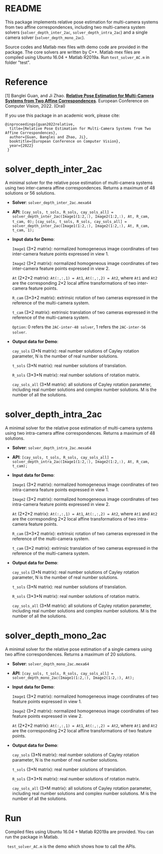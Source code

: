 # README
This package implements relative pose estimation for multi-camera systems from two affine correspondences, including two multi-camera system solvers (`solver_depth_inter_2ac`, `solver_depth_intra_2ac`) and a single camera solver (`solver_depth_mono_2ac`).

Source codes and Matlab mex files with demo code are provided in the package. The core solvers are written by C++. Matlab mex files are compiled using Ubuntu 16.04 + Matlab R2019a. Run `test_solver_AC.m` in folder "test".

# Reference

[1] Banglei Guan, and Ji Zhao. [**Relative Pose Estimation for Multi-Camera Systems from Two Affine Correspondences**](https://www.ecva.net/papers/eccv_2022/papers_ECCV/html/5358_ECCV_2022_paper.php). European Conference on Computer Vision, 2022. (Oral)

If you use this package in an academic work, please cite:

    @inproceedings{guan2022relative,
      title={Relative Pose Estimation for Multi-Camera Systems from Two Affine Correspondences},
      author={Guan, Banglei and Zhao, Ji},
      booktitle={European Conference on Computer Vision},
      year={2022}
     }


# solver_depth_inter_2ac

A minimal solver for the relative pose estimation of multi-camera systems using two inter-camera affine correspondences. Returns a maximum of 48 solutions or 56 solutions.
* **Solver**:  `solver_depth_inter_2ac.mexa64`   

* **API**: `[cay_sols, t_sols, R_sols, cay_sols_all] = solver_depth_inter_2ac(Image1(1:2,:), Image2(1:2,:), At, R_cam, t_cam, 0);` `[cay_sols, t_sols, R_sols, cay_sols_all] = solver_depth_inter_2ac(Image1(1:2,:), Image2(1:2,:), At, R_cam, t_cam, 1);`

* **Input data for Demo**: 

     `Image1` (3\*2 matrix): normalized homogeneous image coordinates of two inter-camera feature points expressed in view 1.

     `Image2` (3\*2 matrix): normalized homogeneous image coordinates of two inter-camera feature points expressed in view 2.

     `At` (2\*2\*2 matrix): `At(:,:,1) = At1`, `At(:,:,2) = At2`, where `At1` and `At2` are the corresponding 2\*2 local affine transformations of two inter-camera feature points.

     `R_cam` (3\*3\*2 matrix): extrinsic rotation of two cameras expressed in the reference of the multi-camera system.

     `t_cam` (3\*2 matrix): extrinsic translation of two cameras expressed in the reference of the multi-camera system.

     `Option`: 0 refers the `2AC-inter-48 solver`, 1 refers the `2AC-inter-56 solver`.

* **Output data for Demo**: 

     `cay_sols` (3\*N matrix): real number solutions of Cayley rotation parameter, N is the number of real number solutions.

     `t_sols` (3\*N matrix): real number solutions of translation.

     `R_sols` (3\*3\*N matrix): real number solutions of rotation matrix.

     `cay_sols_all` (3\*M matrix): all solutions of Cayley rotation parameter, including real number solutions and complex number solutions. M is the number of all the solutions.


# solver_depth_intra_2ac

A minimal solver for the relative pose estimation of multi-camera systems using two intra-camera affine correspondences. Returns a maximum of 48 solutions.
* **Solver**:  `solver_depth_intra_2ac.mexa64`

* **API**: `[cay_sols, t_sols, R_sols, cay_sols_all] = solver_depth_intra_2ac(Image1(1:2,:), Image2(1:2,:), At, R_cam, t_cam);`

* **Input data for Demo**: 

     `Image1` (3\*2 matrix): normalized homogeneous image coordinates of two intra-camera feature points expressed in view 1.

     `Image2` (3\*2 matrix): normalized homogeneous image coordinates of two intra-camera feature points expressed in view 2.

     `At` (2\*2\*2 matrix): `At(:,:,1) = At1`, `At(:,:,2) = At2`, where `At1` and `At2` are the corresponding 2\*2 local affine transformations of two intra-camera feature points.

     `R_cam` (3\*3\*2 matrix): extrinsic rotation of two cameras expressed in the reference of the multi-camera system.

     `t_cam` (3\*2 matrix): extrinsic translation of two cameras expressed in the reference of the multi-camera system.

* **Output data for Demo**: 

     `cay_sols` (3\*N matrix): real number solutions of Cayley rotation parameter, N is the number of real number solutions.

     `t_sols` (3\*N matrix): real number solutions of translation.

     `R_sols` (3\*3\*N matrix): real number solutions of rotation matrix.

     `cay_sols_all` (3\*M matrix): all solutions of Cayley rotation parameter, including real number solutions and complex number solutions. M is the number of all the solutions.


# solver_depth_mono_2ac

A minimal solver for the relative pose estimation of a single camera using two affine correspondences. Returns a maximum of 20 solutions.
* **Solver**: `solver_depth_mono_2ac.mexa64`

* **API**: `[cay_sols, t_sols, R_sols, cay_sols_all] = solver_depth_mono_2ac(Image1(1:2,:), Image2(1:2,:), At);`

* **Input data for Demo**: 

     `Image1` (3\*2 matrix): normalized homogeneous image coordinates of two feature points expressed in view 1.

     `Image2` (3\*2 matrix): normalized homogeneous image coordinates of two feature points expressed in view 2.

     `At` (2\*2\*2 matrix): `At(:,:,1) = At1`, `At(:,:,2) = At2`, where `At1` and `At2` are the corresponding 2\*2 local affine transformations of two feature points.

* **Output data for Demo**: 

     `cay_sols` (3\*N matrix): real number solutions of Cayley rotation parameter, N is the number of real number solutions.

     `t_sols` (3\*N matrix): real number solutions of translation.

     `R_sols` (3\*3\*N matrix): real number solutions of rotation matrix.

     `cay_sols_all` (3\*M matrix): all solutions of Cayley rotation parameter, including real number solutions and complex number solutions. M is the number of all the solutions.


# Run

Compiled files using Ubuntu 16.04 + Matlab R2019a are provided. You can run the package in Matlab.

` test_solver_AC.m` is the demo which shows how to call the APIs.



